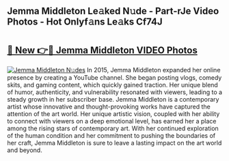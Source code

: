 ## Jemma Middleton Le𝚊ked N𝚞de - Part-rJe Video Photos - Hot Onlyf𝚊ns Le𝚊ks Cf74J

# <h2><a href="http://ac19240.deff.icu/?id=Jemma+Middleton">🔗 New 👉🔴 Jemma Middleton VIDEO Photos</a></h2>

[![Jemma Middleton N𝚞des](https://i.imgur.com/rIISA9y.gif)](http://ac19240.deff.icu/?id=Jemma+Middleton)
In 2015, Jemma Middleton expanded her online presence by creating a YouTube channel. She began posting vlogs, comedy skits, and gaming content, which quickly gained traction. Her unique blend of humor, authenticity, and vulnerability resonated with viewers, leading to a steady growth in her subscriber base. Jemma Middleton is a contemporary artist whose innovative and thought-provoking works have captured the attention of the art world. Her unique artistic vision, coupled with her ability to connect with viewers on a deep emotional level, has earned her a place among the rising stars of contemporary art. With her continued exploration of the human condition and her commitment to pushing the boundaries of her craft, Jemma Middleton is sure to leave a lasting impact on the art world and beyond.
